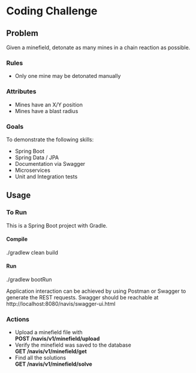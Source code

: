 # Coding Challenge
## Problem
Given a minefield, detonate as many mines in a chain reaction as possible.
### Rules
* Only one mine may be detonated manually
### Attributes
* Mines have an X/Y position
* Mines have a blast radius
### Goals
To demonstrate the following skills:
* Spring Boot
* Spring Data / JPA
* Documentation via Swagger
* Microservices
* Unit and Integration tests
## Usage
 
 ### To Run
 This is a Spring Boot project with Gradle.
 #### Compile
 ./gradlew clean build
 #### Run
 ./gradlew bootRun
 
 Application interaction can be achieved by using Postman or Swagger to generate the REST requests.
 Swagger should be reachable at http://localhost:8080/navis/swagger-ui.html

 ### Actions
 * Upload a minefield file with <br><b>POST /navis/v1/minefield/upload</b>
 * Verify the minefield was saved to the database<br><b>GET /navis/v1/minefield/get</b>
 * Find all the solutions<br><b>GET /navis/v1/minefield/solve
  